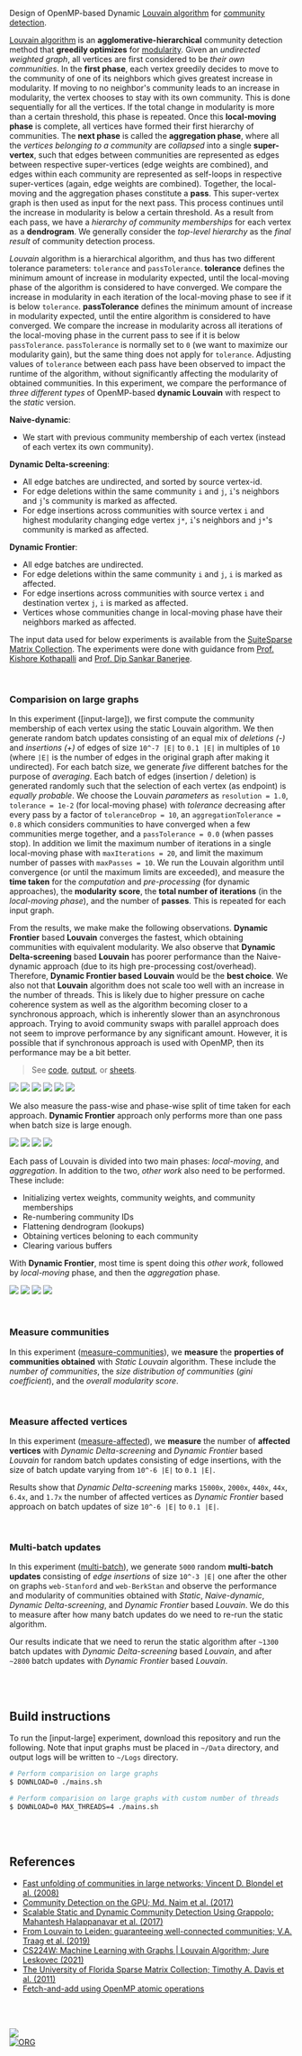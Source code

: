 Design of OpenMP-based Dynamic [Louvain algorithm] for [community detection].

[Louvain algorithm] is an **agglomerative-hierarchical** community detection
method that **greedily optimizes** for [modularity]. Given an *undirected*
*weighted graph*, all vertices are first considered to be *their own*
*communities*. In the **first phase**, each vertex greedily decides to move to
the community of one of its neighbors which gives greatest increase in
modularity. If moving to no neighbor's community leads to an increase in
modularity, the vertex chooses to stay with its own community. This is done
sequentially for all the vertices. If the total change in modularity is more
than a certain threshold, this phase is repeated. Once this **local-moving**
**phase** is complete, all vertices have formed their first hierarchy of
communities. The **next phase** is called the **aggregation phase**, where all
the *vertices belonging to a community* are *collapsed* into a single
**super-vertex**, such that edges between communities are represented as edges
between respective super-vertices (edge weights are combined), and edges within
each community are represented as self-loops in respective super-vertices
(again, edge weights are combined). Together, the local-moving and the
aggregation phases constitute a **pass**. This super-vertex graph is then used
as input for the next pass. This process continues until the increase in
modularity is below a certain threshold. As a result from each pass, we have a
*hierarchy of community memberships* for each vertex as a **dendrogram**. We
generally consider the *top-level hierarchy* as the *final result* of community
detection process.

*Louvain* algorithm is a hierarchical algorithm, and thus has two different
tolerance parameters: `tolerance` and `passTolerance`. **tolerance** defines the
minimum amount of increase in modularity expected, until the local-moving phase
of the algorithm is considered to have converged. We compare the increase in
modularity in each iteration of the local-moving phase to see if it is below
`tolerance`. **passTolerance** defines the minimum amount of increase in
modularity expected, until the entire algorithm is considered to have converged.
We compare the increase in modularity across all iterations of the local-moving
phase in the current pass to see if it is below `passTolerance`. `passTolerance`
is normally set to `0` (we want to maximize our modularity gain), but the same
thing does not apply for `tolerance`. Adjusting values of `tolerance` between
each pass have been observed to impact the runtime of the algorithm, without
significantly affecting the modularity of obtained communities. In this
experiment, we compare the performance of *three different types* of OpenMP-based
**dynamic Louvain** with respect to the *static* version.

**Naive-dynamic**:
- We start with previous community membership of each vertex (instead of each vertex its own community).

**Dynamic Delta-screening**:
- All edge batches are undirected, and sorted by source vertex-id.
- For edge deletions within the same community `i` and `j`,
  `i`'s neighbors and `j`'s community is marked as affected.
- For edge insertions across communities with source vertex `i` and highest modularity changing edge vertex `j*`,
  `i`'s neighbors and `j*`'s community is marked as affected.

**Dynamic Frontier**:
- All edge batches are undirected.
- For edge deletions within the same community `i` and `j`,
  `i` is marked as affected.
- For edge insertions across communities with source vertex `i` and destination vertex `j`,
  `i` is marked as affected.
- Vertices whose communities change in local-moving phase have their neighbors marked as affected.

The input data used for below experiments is available from the [SuiteSparse Matrix Collection].
The experiments were done with guidance from [Prof. Kishore Kothapalli] and
[Prof. Dip Sankar Banerjee].

[Louvain algorithm]: https://en.wikipedia.org/wiki/Louvain_method
[community detection]: https://en.wikipedia.org/wiki/Community_search
[modularity]: https://en.wikipedia.org/wiki/Modularity_(networks)
[Prof. Dip Sankar Banerjee]: https://sites.google.com/site/dipsankarban/
[Prof. Kishore Kothapalli]: https://faculty.iiit.ac.in/~kkishore/
[SuiteSparse Matrix Collection]: https://sparse.tamu.edu

<br>


### Comparision on large graphs

In this experiment ([input-large]), we first compute the community membership of
each vertex using the static Louvain algorithm. We then generate random batch
updates consisting of an equal mix of *deletions (-)* and  *insertions (+)* of
edges of size `10^-7 |E|` to `0.1 |E|` in multiples of `10` (where `|E|` is the
number of edges in the original graph after making it undirected). For each
batch size, we generate *five* different batches for the purpose of *averaging*.
Each batch of edges (insertion / deletion) is generated randomly such that the
selection of each vertex (as endpoint) is *equally probable*. We choose the
Louvain *parameters* as `resolution = 1.0`, `tolerance = 1e-2` (for local-moving
phase) with *tolerance* decreasing after every pass by a factor of
`toleranceDrop = 10`, an `aggregationTolerance = 0.8` which considers
communities to have converged when a few communities merge together, and a
`passTolerance = 0.0` (when passes stop). In addition we limit the maximum
number of iterations in a single local-moving phase with `maxIterations = 20`,
and limit the maximum number of passes with `maxPasses = 10`. We run the Louvain
algorithm until convergence (or until the maximum limits are exceeded), and
measure the **time taken** for the *computation* and *pre-processing* (for
dynamic approaches), the **modularity** **score**, the **total number of**
**iterations** (in the *local-moving phase*), and the number of **passes**. This
is repeated for each input graph.

From the results, we make make the following observations. **Dynamic Frontier**
based **Louvain** converges the fastest, which obtaining communities with
equivalent modularity. We also observe that **Dynamic Delta-screening** based
**Louvain** has poorer performance than the Naive-dynamic approach (due to its
high pre-processing cost/overhead). Therefore, **Dynamic Frontier based**
**Louvain** would be the **best choice**. We also not that **Louvain** algorithm
does not scale too well with an increase in the number of threads. This is
likely due to higher pressure on cache coherence system as well as the algorithm
becoming closer to a synchronous approach, which is inherently slower than an
asynchronous approach. Trying to avoid community swaps with parallel approach
does not seem to improve performance by any significant amount. However, it is
possible that if synchronous approach is used with OpenMP, then its performance
may be a bit better.

> See
> [code](https://github.com/puzzlef/louvain-communities-openmp-dynamic/tree/input-large),
> [output](https://gist.github.com/wolfram77/adbef451db5bf46f1a7243349121a860), or
> [sheets].


[![](https://i.imgur.com/qCYVeh4.png)][sheets]
[![](https://i.imgur.com/4PBroEt.png)][sheets]
[![](https://i.imgur.com/T2LG2RJ.png)][sheets]
[![](https://i.imgur.com/WdOu1ON.png)][sheets]
[![](https://i.imgur.com/fGrM5an.png)][sheets]
[![](https://i.imgur.com/3xfJBsD.png)][sheets]

We also measure the pass-wise and phase-wise split of time taken for each
approach. **Dynamic Frontier** approach only performs more than one pass when
batch size is large enough.

[![](https://i.imgur.com/qccysjM.png)][sheets]
[![](https://i.imgur.com/gK9NS6b.png)][sheets]
[![](https://i.imgur.com/p8439Ry.png)][sheets]
[![](https://i.imgur.com/kCyhyMf.png)][sheets]

Each pass of Louvain is divided into two main phases: *local-moving*, and
*aggregation*. In addition to the two, *other work* also need to be
performed. These include:
- Initializing vertex weights, community weights, and community memberships
- Re-numbering community IDs
- Flattening dendrogram (lookups)
- Obtaining vertices beloning to each community
- Clearing various buffers

With **Dynamic Frontier**, most time is spent doing this *other work*, followed by
*local-moving* phase, and then the *aggregation* phase.

[![](https://i.imgur.com/DrHWAgO.png)][sheets]
[![](https://i.imgur.com/2EFYN1X.png)][sheets]
[![](https://i.imgur.com/5eSzJzf.png)][sheets]
[![](https://i.imgur.com/xSREmHM.png)][sheets]

[sheets]: https://docs.google.com/spreadsheets/d/1F6Z-lWNDYynm6m2PTsIN_nxMu8Y9CrkIQagCU0Nr2LU/edit?usp=sharing

<br>


### Measure communities

In this experiment ([measure-communities]), we **measure** the **properties of**
**communities obtained** with *Static Louvain* algorithm. These include the
*number of communities*, the *size distribution of communities* (*gini*
*coefficient*), and the *overall modularity score*.

[measure-communities]: https://github.com/puzzlef/louvain-communities-openmp-dynamic/tree/measure-communities

<br>


### Measure affected vertices

In this experiment ([measure-affected]), we **measure** the number of **affected**
**vertices** with *Dynamic* *Delta-screening* and *Dynamic Frontier* based
*Louvain* for random batch updates consisting of edge insertions, with the size
of batch update varying from `10^-6 |E|` to `0.1 |E|`.

Results show that *Dynamic Delta-screening* marks `15000x`, `2000x`, `440x`,
`44x`, `6.4x`, and `1.7x` the number of affected vertices as *Dynamic Frontier*
based approach on batch updates of size `10^-6 |E|` to `0.1 |E|`.

[measure-affected]: https://github.com/puzzlef/louvain-communities-openmp-dynamic/tree/measure-affected

<br>


### Multi-batch updates

In this experiment ([multi-batch]), we generate `5000` random **multi-batch updates** consisting
of *edge insertions* of size `10^-3 |E|` one after the other on graphs
`web-Stanford` and `web-BerkStan` and observe the performance and modularity of
communities obtained with *Static*, *Naive-dynamic*, *Dynamic Delta-screening*,
and *Dynamic Frontier* based *Louvain*. We do this to measure after how many
batch updates do we need to re-run the static algorithm.

Our results indicate that we need to rerun the static algorithm after `~1300`
batch updates with *Dynamic Delta-screening* based *Louvain*, and after `~2800`
batch updates with *Dynamic Frontier* based *Louvain*.

[multi-batch]: https://github.com/puzzlef/louvain-communities-openmp-dynamic/tree/multi-batch

<br>
<br>


## Build instructions

To run the [input-large] experiment, download this repository and run the
following. Note that input graphs must be placed in `~/Data` directory, and
output logs will be written to `~/Logs` directory.

```bash
# Perform comparision on large graphs
$ DOWNLOAD=0 ./mains.sh

# Perform comparision on large graphs with custom number of threads
$ DOWNLOAD=0 MAX_THREADS=4 ./mains.sh
```


<br>
<br>


## References

- [Fast unfolding of communities in large networks; Vincent D. Blondel et al. (2008)](https://arxiv.org/abs/0803.0476)
- [Community Detection on the GPU; Md. Naim et al. (2017)](https://arxiv.org/abs/1305.2006)
- [Scalable Static and Dynamic Community Detection Using Grappolo; Mahantesh Halappanavar et al. (2017)](https://ieeexplore.ieee.org/document/8091047)
- [From Louvain to Leiden: guaranteeing well-connected communities; V.A. Traag et al. (2019)](https://www.nature.com/articles/s41598-019-41695-z)
- [CS224W: Machine Learning with Graphs | Louvain Algorithm; Jure Leskovec (2021)](https://www.youtube.com/watch?v=0zuiLBOIcsw)
- [The University of Florida Sparse Matrix Collection; Timothy A. Davis et al. (2011)](https://doi.org/10.1145/2049662.2049663)
- [Fetch-and-add using OpenMP atomic operations](https://stackoverflow.com/a/7918281/1413259)

<br>
<br>


[![](https://i.imgur.com/UGB0g2L.jpg)](https://www.youtube.com/watch?v=pIF3wOet-zw)<br>
[![ORG](https://img.shields.io/badge/org-puzzlef-green?logo=Org)](https://puzzlef.github.io)
